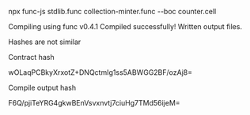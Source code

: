 npx func-js stdlib.func collection-minter.func --boc counter.cell

Compiling using func v0.4.1
Compiled successfully!
Written output files.


Hashes are not similar

Contract hash

wOLaqPCBkyXrxotZ+DNQctmIg1ss5ABWGG2BF/ozAj8=

Compile output hash

F6Q/pjiTeYRG4gkwBEnVsvxnvtj7ciuHg7TMd56ijeM=